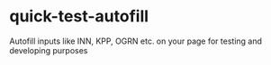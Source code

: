 # quick-test-autofill
Autofill inputs like INN, KPP, OGRN etc. on your page for testing and developing purposes
